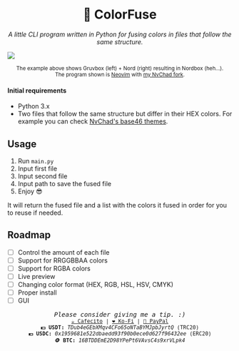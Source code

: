 <h1 align="center">
🎨 ColorFuse
</h1>

<p align="center"><i>
A little CLI program written in Python for fusing colors in files that follow the same structure.
</i></p>

<img align="center" src="https://github.com/Axenide/ColorFuse/assets/66109459/9ba887ff-551f-450d-9d0c-492c698cd4c1">

<p align="center"><sup>
The example above shows Gruvbox (left) + Nord (right) resulting in Nordbox (heh...).
<br>
The program shown is <a href="https://github.com/neovim/neovim">Neovim</a> with <a href="https://github.com/Axenide/NvChad">my NvChad fork</a>.
</sup></p>

#### Initial requirements
- Python 3.x
- Two files that follow the same structure but differ in their HEX colors. For example you can check [NvChad's base46 themes](https://github.com/NvChad/base46/tree/v2.0/lua/base46/themes).

## Usage
1. Run `main.py`
2. Input first file
3. Input second file
4. Input path to save the fused file
5. Enjoy 😎

It will return the fused file and a list with the colors it fused in order for you to reuse if needed.

## Roadmap
- [ ] Control the amount of each file
- [ ] Support for RRGGBBAA colors
- [ ] Support for RGBA colors
- [ ] Live preview
- [ ] Changing color format (HEX, RGB, HSL, HSV, CMYK)
- [ ] Proper install
- [ ] GUI

<p align="center">
<samp>
  <i>Please consider giving me a tip. :)</i>
  <br>
  <sup>
    <a href="https://cafecito.app/Axenide">☕ Cafecito</a> |
    <a href="https://ko-fi.com/Axenide">❤️ Ko-Fi</a> |
    <a href="https://paypal.me/Axenide">💸 PayPal</a>
    <br>
    <b>💵 USDT:</b> <i>TDub4eGEbXMqv4CFo65oNTaBYMJpbJyrtQ</i> (TRC20)
    <br>
    <b>💶 USDC:</b> <i>0x1959681e522dbaedd93f90b0ece0d627f96432ee</i> (ERC20)
    <br>
    <b>🪙 BTC:</b> <i>16BTDDEmE2D98YPePt6VAvsC4s9xrVLpk4</i>
  </sup>
</samp>
</p>

